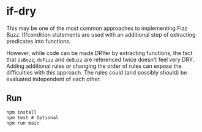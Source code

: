 # if-dry

This may be one of the most common approaches to implementing Fizz Buzz.
If/condition statements are used with an additional step of extracting predicates into functions.

However, while code can be made DRYer by extracting functions, the fact that `isBuzz`, `doFizz` and `doBuzz` are referenced twice doesn't feel very DRY.
Adding additional rules or changing the order of rules can expose the difficulties with this approach.
The rules could (and possibly should) be evaluated independent of each other.

## Run

```shell
npm install
npm test # Optional
npm run main
```
